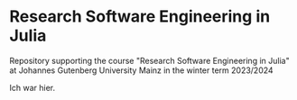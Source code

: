 # Research Software Engineering in Julia

Repository supporting the course "Research Software Engineering in Julia"
at Johannes Gutenberg University Mainz in the winter term 2023/2024

Ich war hier.
